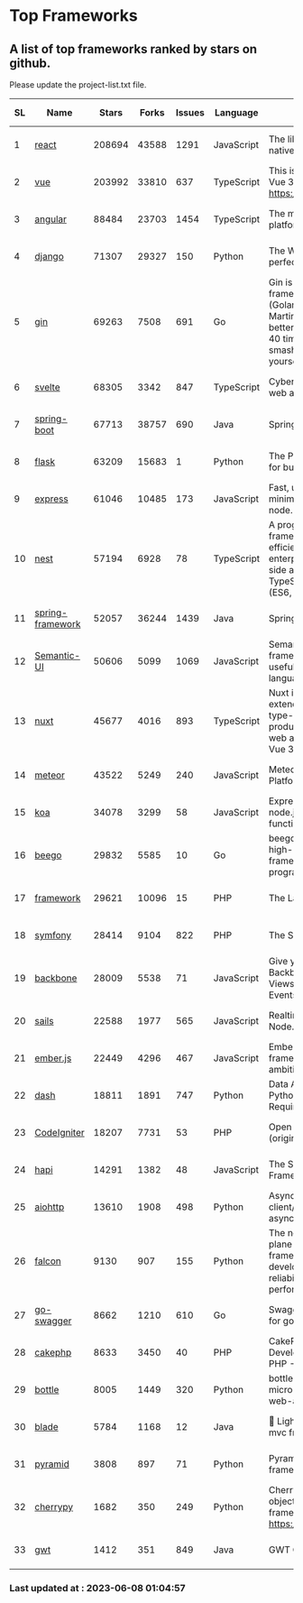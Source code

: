 # Top Frameworks
## A list of top frameworks ranked by stars on github.  
Please update the project-list.txt file.

| SL| Name  | Stars| Forks| Issues | Language | Description | Last Commit |
| --| ------| -----| ---- | ------ | -------- | ----------- | ----------- |
| 1 | [react](https://github.com/facebook/react) | 208694 | 43588 | 1291 | JavaScript | The library for web and native user interfaces | 2023-06-07 15:38:38 |
| 2 | [vue](https://github.com/vuejs/vue) | 203992 | 33810 | 637 | TypeScript | This is the repo for Vue 2. For Vue 3, go to https://github.com/vuejs/core | 2023-04-27 09:43:19 |
| 3 | [angular](https://github.com/angular/angular) | 88484 | 23703 | 1454 | TypeScript | The modern web developer’s platform | 2023-06-07 19:50:54 |
| 4 | [django](https://github.com/django/django) | 71307 | 29327 | 150 | Python | The Web framework for perfectionists with deadlines. | 2023-06-07 09:48:01 |
| 5 | [gin](https://github.com/gin-gonic/gin) | 69263 | 7508 | 691 | Go | Gin is a HTTP web framework written in Go (Golang). It features a Martini-like API with much better performance -- up to 40 times faster. If you need smashing performance, get yourself some Gin. | 2023-06-05 01:52:39 |
| 6 | [svelte](https://github.com/sveltejs/svelte) | 68305 | 3342 | 847 | TypeScript | Cybernetically enhanced web apps | 2023-05-09 18:01:56 |
| 7 | [spring-boot](https://github.com/spring-projects/spring-boot) | 67713 | 38757 | 690 | Java | Spring Boot | 2023-06-07 20:56:39 |
| 8 | [flask](https://github.com/pallets/flask) | 63209 | 15683 | 1 | Python | The Python micro framework for building web applications. | 2023-06-07 20:22:15 |
| 9 | [express](https://github.com/expressjs/express) | 61046 | 10485 | 173 | JavaScript | Fast, unopinionated, minimalist web framework for node. | 2023-05-16 01:53:48 |
| 10 | [nest](https://github.com/nestjs/nest) | 57194 | 6928 | 78 | TypeScript | A progressive Node.js framework for building efficient, scalable, and enterprise-grade server-side applications on top of TypeScript & JavaScript (ES6, ES7, ES8) 🚀 | 2023-05-29 06:29:34 |
| 11 | [spring-framework](https://github.com/spring-projects/spring-framework) | 52057 | 36244 | 1439 | Java | Spring Framework | 2023-06-07 17:13:05 |
| 12 | [Semantic-UI](https://github.com/Semantic-Org/Semantic-UI) | 50606 | 5099 | 1069 | JavaScript | Semantic is a UI component framework based around useful principles from natural language. | 2023-01-11 17:05:32 |
| 13 | [nuxt](https://github.com/nuxt/nuxt) | 45677 | 4016 | 893 | TypeScript | Nuxt is an intuitive and extendable way to create type-safe, performant and production-grade full-stack web apps and websites with Vue 3. | 2023-06-07 20:08:44 |
| 14 | [meteor](https://github.com/meteor/meteor) | 43522 | 5249 | 240 | JavaScript | Meteor, the JavaScript App Platform | 2023-06-01 19:53:32 |
| 15 | [koa](https://github.com/koajs/koa) | 34078 | 3299 | 58 | JavaScript | Expressive middleware for node.js using ES2017 async functions | 2023-05-17 07:50:49 |
| 16 | [beego](https://github.com/beego/beego) | 29832 | 5585 | 10 | Go | beego is an open-source, high-performance web framework for the Go programming language. | 2023-06-04 10:08:36 |
| 17 | [framework](https://github.com/laravel/framework) | 29621 | 10096 | 15 | PHP | The Laravel Framework. | 2023-06-07 17:26:58 |
| 18 | [symfony](https://github.com/symfony/symfony) | 28414 | 9104 | 822 | PHP | The Symfony PHP framework | 2023-06-06 12:46:54 |
| 19 | [backbone](https://github.com/jashkenas/backbone) | 28009 | 5538 | 71 | JavaScript | Give your JS App some Backbone with Models, Views, Collections, and Events | 2023-01-04 11:09:21 |
| 20 | [sails](https://github.com/balderdashy/sails) | 22588 | 1977 | 565 | JavaScript | Realtime MVC Framework for Node.js | 2023-05-19 21:35:57 |
| 21 | [ember.js](https://github.com/emberjs/ember.js) | 22449 | 4296 | 467 | JavaScript | Ember.js - A JavaScript framework for creating ambitious web applications | 2023-06-07 21:26:02 |
| 22 | [dash](https://github.com/plotly/dash) | 18811 | 1891 | 747 | Python | Data Apps & Dashboards for Python. No JavaScript Required. | 2023-05-31 15:42:32 |
| 23 | [CodeIgniter](https://github.com/bcit-ci/CodeIgniter) | 18207 | 7731 | 53 | PHP | Open Source PHP Framework (originally from EllisLab) | 2023-04-07 17:57:13 |
| 24 | [hapi](https://github.com/hapijs/hapi) | 14291 | 1382 | 48 | JavaScript | The Simple, Secure Framework Developers Trust | 2023-04-24 22:09:20 |
| 25 | [aiohttp](https://github.com/aio-libs/aiohttp) | 13610 | 1908 | 498 | Python | Asynchronous HTTP client/server framework for asyncio and Python | 2023-06-04 17:54:59 |
| 26 | [falcon](https://github.com/falconry/falcon) | 9130 | 907 | 155 | Python | The no-magic web data plane API and microservices framework for Python developers, with a focus on reliability, correctness, and performance at scale. | 2023-06-04 18:45:06 |
| 27 | [go-swagger](https://github.com/go-swagger/go-swagger) | 8662 | 1210 | 610 | Go | Swagger 2.0 implementation for go | 2023-06-07 18:41:17 |
| 28 | [cakephp](https://github.com/cakephp/cakephp) | 8633 | 3450 | 40 | PHP | CakePHP: The Rapid Development Framework for PHP - Official Repository | 2023-05-26 17:43:32 |
| 29 | [bottle](https://github.com/bottlepy/bottle) | 8005 | 1449 | 320 | Python | bottle.py is a fast and simple micro-framework for python web-applications. | 2022-09-05 15:24:52 |
| 30 | [blade](https://github.com/lets-blade/blade) | 5784 | 1168 | 12 | Java | :rocket: Lightning fast and elegant mvc framework for Java8 | 2022-05-10 12:38:06 |
| 31 | [pyramid](https://github.com/Pylons/pyramid) | 3808 | 897 | 71 | Python | Pyramid - A Python web framework | 2023-05-11 06:49:29 |
| 32 | [cherrypy](https://github.com/cherrypy/cherrypy) | 1682 | 350 | 249 | Python | CherryPy is a pythonic, object-oriented HTTP framework.      https://cherrypy.dev | 2023-05-04 23:04:12 |
| 33 | [gwt](https://github.com/gwtproject/gwt) | 1412 | 351 | 849 | Java | GWT Open Source Project | 2023-05-18 18:06:15 |

### Last updated at : 2023-06-08 01:04:57
